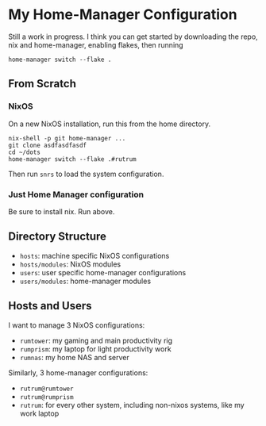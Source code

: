 # My Home-Manager Configuration

Still a work in progress.  I think you can get started by downloading the repo, nix and home-manager, enabling flakes, then running

```
home-manager switch --flake .
```

## From Scratch

### NixOS

On a new NixOS installation, run this from the home directory.

```
nix-shell -p git home-manager ...
git clone asdfasdfasdf
cd ~/dots
home-manager switch --flake .#rutrum
```

Then run `snrs` to load the system configuration.

### Just Home Manager configuration

Be sure to install nix.  Run above.

## Directory Structure

* `hosts`: machine specific NixOS configurations
* `hosts/modules`: NixOS modules
* `users`: user specific home-manager configurations
* `users/modules`: home-manager modules

## Hosts and Users

I want to manage 3 NixOS configurations:
* `rumtower`: my gaming and main productivity rig
* `rumprism`: my laptop for light productivity work
* `rumnas`: my home NAS and server

Similarly, 3 home-manager configurations:
* `rutrum@rumtower`
* `rutrum@rumprism`
* `rutrum`: for every other system, including non-nixos systems, like my work laptop
